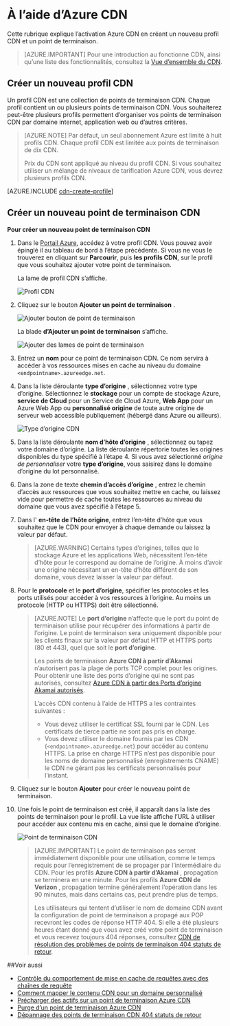 <properties
     pageTitle="À l’aide d’Azure CDN | Microsoft Azure"
     description="Cette rubrique indique comment activer le réseau CDN (Content Delivery) pour Azure. Le didacticiel vous guide dans la création d’un nouveau profil CDN et un point de terminaison."
     services="cdn"
     documentationCenter=""
     authors="camsoper"
     manager="erikre"
     editor=""/>
<tags
     ms.service="cdn"
     ms.workload="media"
     ms.tgt_pltfrm="na"
     ms.devlang="na"
     ms.topic="get-started-article"
     ms.date="07/28/2016" 
     ms.author="casoper"/>

# <a name="using-azure-cdn"></a>À l’aide d’Azure CDN  

Cette rubrique explique l’activation Azure CDN en créant un nouveau profil CDN et un point de terminaison.

>[AZURE.IMPORTANT] Pour une introduction au fonctionne CDN, ainsi qu’une liste des fonctionnalités, consultez la [Vue d’ensemble du CDN](./cdn-overview.md).

## <a name="create-a-new-cdn-profile"></a>Créer un nouveau profil CDN

Un profil CDN est une collection de points de terminaison CDN.  Chaque profil contient un ou plusieurs points de terminaison CDN.  Vous souhaiterez peut-être plusieurs profils permettent d’organiser vos points de terminaison CDN par domaine internet, application web ou d’autres critères.

> [AZURE.NOTE] Par défaut, un seul abonnement Azure est limité à huit profils CDN. Chaque profil CDN est limitée aux points de terminaison de dix CDN.
>
> Prix du CDN sont appliqué au niveau du profil CDN. Si vous souhaitez utiliser un mélange de niveaux de tarification Azure CDN, vous devrez plusieurs profils CDN.

[AZURE.INCLUDE [cdn-create-profile](../../includes/cdn-create-profile.md)]

## <a name="create-a-new-cdn-endpoint"></a>Créer un nouveau point de terminaison CDN

**Pour créer un nouveau point de terminaison CDN**

1. Dans le [Portail Azure](https://portal.azure.com), accédez à votre profil CDN.  Vous pouvez avoir épinglé il au tableau de bord à l’étape précédente.  Si vous ne vous le trouverez en cliquant sur **Parcourir**, puis **les profils CDN**, sur le profil que vous souhaitez ajouter votre point de terminaison.

    La lame de profil CDN s’affiche.

    ![Profil CDN][cdn-profile-settings]

2. Cliquez sur le bouton **Ajouter un point de terminaison** .

    ![Ajouter bouton de point de terminaison][cdn-new-endpoint-button]

    La blade **d’Ajouter un point de terminaison** s’affiche.

    ![Ajouter des lames de point de terminaison][cdn-add-endpoint]

3. Entrez un **nom** pour ce point de terminaison CDN.  Ce nom servira à accéder à vos ressources mises en cache au niveau du domaine `<endpointname>.azureedge.net`.

4. Dans la liste déroulante **type d’origine** , sélectionnez votre type d’origine.  Sélectionnez le **stockage** pour un compte de stockage Azure, **service de Cloud** pour un Service de Cloud Azure, **Web App** pour un Azure Web App ou **personnalisé origine** de toute autre origine de serveur web accessible publiquement (hébergé dans Azure ou ailleurs).

    ![Type d’origine CDN](./media/cdn-create-new-endpoint/cdn-origin-type.png)
        
5. Dans la liste déroulante **nom d’hôte d’origine** , sélectionnez ou tapez votre domaine d’origine.  La liste déroulante répertorie toutes les origines disponibles du type spécifié à l’étape 4.  Si vous avez sélectionné *origine de personnaliser* votre **type d’origine**, vous saisirez dans le domaine d’origine du lot personnalisé.

6. Dans la zone de texte **chemin d’accès d’origine** , entrez le chemin d’accès aux ressources que vous souhaitez mettre en cache, ou laissez vide pour permettre de cache toutes les ressources au niveau du domaine que vous avez spécifié à l’étape 5.

7. Dans l' **en-tête de l’hôte origine**, entrez l’en-tête d’hôte que vous souhaitez que le CDN pour envoyer à chaque demande ou laissez la valeur par défaut.

    > [AZURE.WARNING] Certains types d’origines, telles que le stockage Azure et les applications Web, nécessitent l’en-tête d’hôte pour le correspond au domaine de l’origine. À moins d’avoir une origine nécessitant un en-tête d’hôte différent de son domaine, vous devez laisser la valeur par défaut.

8. Pour le **protocole** et le **port d’origine**, spécifier les protocoles et les ports utilisés pour accéder à vos ressources à l’origine.  Au moins un protocole (HTTP ou HTTPS) doit être sélectionné.
    
    > [AZURE.NOTE] Le **port d’origine** n’affecte que le port du point de terminaison utilise pour récupérer des informations à partir de l’origine.  Le point de terminaison sera uniquement disponible pour les clients finaux sur la valeur par défaut HTTP et HTTPS ports (80 et 443), quel que soit le **port d’origine**.  
    >
    > Les points de terminaison **Azure CDN à partir d’Akamai** n’autorisent pas la plage de ports TCP complet pour les origines.  Pour obtenir une liste des ports d’origine qui ne sont pas autorisés, consultez [Azure CDN à partir des Ports d’origine Akamai autorisés](https://msdn.microsoft.com/library/mt757337.aspx).  
    >
    > L’accès CDN contenu à l’aide de HTTPS a les contraintes suivantes :
    > 
    > - Vous devez utiliser le certificat SSL fourni par le CDN. Les certificats de tierce partie ne sont pas pris en charge.
    > - Vous devez utiliser le domaine fournis par les CDN (`<endpointname>.azureedge.net`) pour accéder au contenu HTTPS. La prise en charge HTTPS n’est pas disponible pour les noms de domaine personnalisé (enregistrements CNAME) le CDN ne gérant pas les certificats personnalisés pour l’instant.

9. Cliquez sur le bouton **Ajouter** pour créer le nouveau point de terminaison.

10. Une fois le point de terminaison est créé, il apparaît dans la liste des points de terminaison pour le profil. La vue liste affiche l’URL à utiliser pour accéder aux contenu mis en cache, ainsi que le domaine d’origine.

    ![Point de terminaison CDN][cdn-endpoint-success]

    > [AZURE.IMPORTANT] Le point de terminaison pas seront immédiatement disponible pour une utilisation, comme le temps requis pour l’enregistrement de se propager par l’intermédiaire du CDN.  Pour les profils <b>Azure CDN à partir d’Akamai</b> , propagation se terminera en une minute.  Pour les profils <b>Azure CDN de Verizon</b> , propagation termine généralement l’opération dans les 90 minutes, mais dans certains cas, peut prendre plus de temps.
    >    
    > Les utilisateurs qui tentent d’utiliser le nom de domaine CDN avant la configuration de point de terminaison a propagé aux POP recevront les codes de réponse HTTP 404.  Si elle a été plusieurs heures étant donné que vous avez créé votre point de terminaison et vous recevez toujours 404 réponses, consultez [CDN de résolution des problèmes de points de terminaison 404 statuts de retour](cdn-troubleshoot-endpoint.md).


##<a name="see-also"></a>Voir aussi
- [Contrôle du comportement de mise en cache de requêtes avec des chaînes de requête](cdn-query-string.md)
- [Comment mapper le contenu CDN pour un domaine personnalisé](cdn-map-content-to-custom-domain.md)
- [Précharger des actifs sur un point de terminaison Azure CDN](cdn-preload-endpoint.md)
- [Purge d’un point de terminaison Azure CDN](cdn-purge-endpoint.md)
- [Dépannage des points de terminaison CDN 404 statuts de retour](cdn-troubleshoot-endpoint.md)

[cdn-profile-settings]: ./media/cdn-create-new-endpoint/cdn-profile-settings.png
[cdn-new-endpoint-button]: ./media/cdn-create-new-endpoint/cdn-new-endpoint-button.png
[cdn-add-endpoint]: ./media/cdn-create-new-endpoint/cdn-add-endpoint.png
[cdn-endpoint-success]: ./media/cdn-create-new-endpoint/cdn-endpoint-success.png
